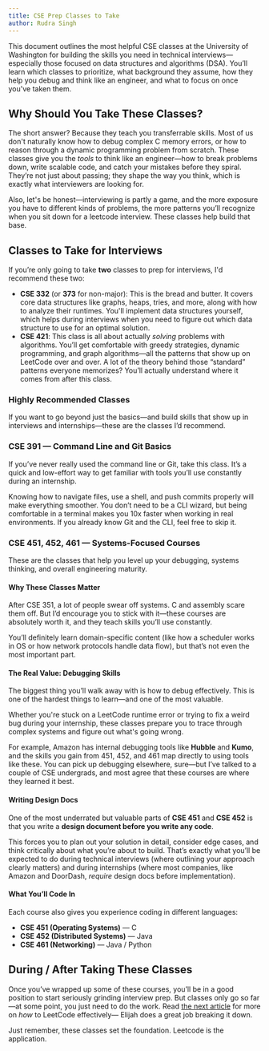 ```yaml
---
title: CSE Prep Classes to Take
author: Rudra Singh
---
```


This document outlines the most helpful CSE classes at the University of Washington for building the skills you need in technical interviews—especially those focused on data structures and algorithms (DSA). You’ll learn which classes to prioritize, what background they assume, how they help you debug and think like an engineer, and what to focus on once you've taken them.


## Why Should You Take These Classes?

The short answer? Because they teach you transferrable skills. Most of us don't naturally know how to debug complex C memory errors, or how to reason through a dynamic programming problem from scratch. These classes give you the *tools* to think like an engineer—how to break problems down, write scalable code, and catch your mistakes before they spiral. They’re not just about passing; they shape the way you think, which is exactly what interviewers are looking for.

Also, let's be honest—interviewing is partly a game, and the more exposure you have to different kinds of problems, the more patterns you’ll recognize when you sit down for a leetcode interview. These classes help build that base.

## Classes to Take for Interviews

If you’re only going to take **two** classes to prep for interviews, I'd recommend these two:

- **CSE 332** (or **373** for non-major): This is the bread and butter. It covers core data structures like graphs, heaps, tries, and more, along with how to analyze their runtimes. You'll implement data structures yourself, which helps during interviews when you need to figure out which data structure to use for an optimal solution.
- **CSE 421**: This class is all about actually *solving* problems with algorithms. You’ll get comfortable with greedy strategies, dynamic programming, and graph algorithms—all the patterns that show up on LeetCode over and over. A lot of the theory behind those “standard” patterns everyone memorizes? You’ll actually understand where it comes from after this class.


### Highly Recommended Classes

If you want to go beyond just the basics—and build skills that show up in interviews and internships—these are the classes I’d recommend.

### CSE 391 — Command Line and Git Basics

If you’ve never really used the command line or Git, take this class. It’s a quick and low-effort way to get familiar with tools you’ll use constantly during an internship.

Knowing how to navigate files, use a shell, and push commits properly will make everything smoother. You don’t need to be a CLI wizard, but being comfortable in a terminal makes you 10x faster when working in real environments. If you already know Git and the CLI, feel free to skip it.

### CSE 451, 452, 461 — Systems-Focused Courses

These are the classes that help you level up your debugging, systems thinking, and overall engineering maturity.

#### Why These Classes Matter

After CSE 351, a lot of people swear off systems. C and assembly scare them off. But I’d encourage you to stick with it—these courses are absolutely worth it, and they teach skills you’ll use constantly.

You’ll definitely learn domain-specific content (like how a scheduler works in OS or how network protocols handle data flow), but that’s not even the most important part.

#### The Real Value: Debugging Skills

The biggest thing you’ll walk away with is how to debug effectively. This is one of the hardest things to learn—and one of the most valuable.

Whether you're stuck on a LeetCode runtime error or trying to fix a weird bug during your internship, these classes prepare you to trace through complex systems and figure out what's going wrong.

For example, Amazon has internal debugging tools like **Hubble** and **Kumo**, and the skills you gain from 451, 452, and 461 map directly to using tools like these. You can pick up debugging elsewhere, sure—but I’ve talked to a couple of CSE undergrads, and most agree that these courses are where they learned it best.

#### Writing Design Docs

One of the most underrated but valuable parts of **CSE 451** and **CSE 452** is that you write a **design document before you write any code**.

This forces you to plan out your solution in detail, consider edge cases, and think critically about what you’re about to build. That’s exactly what you’ll be expected to do during technical interviews (where outlining your approach clearly matters) and during internships (where most companies, like Amazon and DoorDash, *require* design docs before implementation).

#### What You’ll Code In

Each course also gives you experience coding in different languages:

- **CSE 451 (Operating Systems)** — C
- **CSE 452 (Distributed Systems)** — Java  
- **CSE 461 (Networking)** — Java / Python  

## During / After Taking These Classes

Once you’ve wrapped up some of these courses, you’ll be in a good position to start seriously grinding interview prep. But classes only go so far—at some point, you just need to do the work. Read [the next article](./dsa.md) for more on *how* to LeetCode effectively— Elijah does a great job breaking it down.

Just remember, these classes set the foundation. Leetcode is the application.
